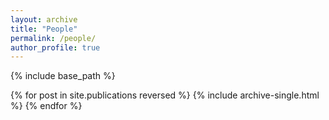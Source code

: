 ```yaml
---
layout: archive
title: "People"
permalink: /people/
author_profile: true
---
```


{% include base_path %}

{% for post in site.publications reversed %}
  {% include archive-single.html %}
{% endfor %}

